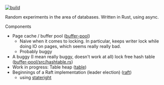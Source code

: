 [![build](https://github.com/zyla/dbstuff/workflows/build/badge.svg)](https://github.com/zyla/dbstuff/actions?query=workflow:build)

Random experiments in the area of databases. Written in Rust, using async.

Components
- Page cache / buffer pool ([buffer-pool](./buffer-pool))
  - Naive when it comes to locking. In particular, keeps writer lock while doing IO on pages, which seems really really bad.
  - Probably buggy
- A buggy (I mean really buggy, doesn't work at all) lock free hash table ([buffer-pool/src/hashtable.rs](./buffer-pool/src/hashtable.rs))
- Work in progress: Table heap ([table](./table))
- Beginnings of a Raft implementation (leader election) ([raft](./raft))
  - using [stateright](https://docs.rs/stateright/0.13.0/stateright/)
